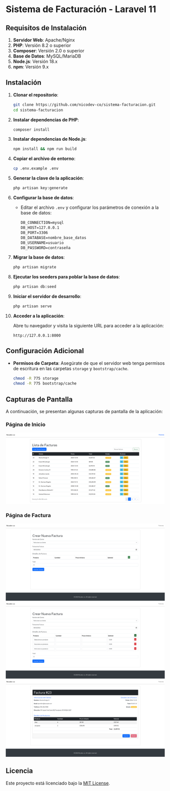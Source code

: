 # Sistema de Facturación - Laravel 11

## Requisitos de Instalación

1. **Servidor Web**: Apache/Nginx
2. **PHP**: Versión 8.2 o superior
3. **Composer**: Versión 2.0 o superior
4. **Base de Datos**: MySQL/MariaDB
5. **Node.js**: Versión 18.x
6. **npm**: Versión 9.x

## Instalación

1. **Clonar el repositorio**:

    ```bash
    git clone https://github.com/nicodev-co/sistema-facturacion.git
    cd sistema-facturacion
    ```

2. **Instalar dependencias de PHP**:

    ```bash
    composer install
    ```

3. **Instalar dependencias de Node.js**:

    ```bash
    npm install && npm run build
    ```

4. **Copiar el archivo de entorno**:

    ```bash
    cp .env.example .env
    ```

5. **Generar la clave de la aplicación**:

    ```bash
    php artisan key:generate
    ```

6. **Configurar la base de datos**:

    - Editar el archivo `.env` y configurar los parámetros de conexión a la base de datos:
        ```
        DB_CONNECTION=mysql
        DB_HOST=127.0.0.1
        DB_PORT=3306
        DB_DATABASE=nombre_base_datos
        DB_USERNAME=usuario
        DB_PASSWORD=contraseña
        ```

7. **Migrar la base de datos**:

    ```bash
    php artisan migrate
    ```

8. **Ejecutar los seeders para poblar la base de datos**:

    ```bash
    php artisan db:seed
    ```

9. **Iniciar el servidor de desarrollo**:
    ```bash
    php artisan serve
    ```

10. **Acceder a la aplicación**:

    Abre tu navegador y visita la siguiente URL para acceder a la aplicación:

    ```
    http://127.0.0.1:8000
    ```

## Configuración Adicional

-   **Permisos de Carpeta**: Asegúrate de que el servidor web tenga permisos de escritura en las carpetas `storage` y `bootstrap/cache`.

    ```bash
    chmod -R 775 storage
    chmod -R 775 bootstrap/cache
    ```

## Capturas de Pantalla

A continuación, se presentan algunas capturas de pantalla de la aplicación:

### Página de Inicio

![Página de Inicio](/images/screen1.png)

### Página de Factura

![Registro de Facturas](/images/screen2.png)
![Registro de Facturas](/images/screen3.png)
![Vista de Facturas](/images/screen4.png)

## Licencia

Este proyecto está licenciado bajo la [MIT License](LICENSE).
